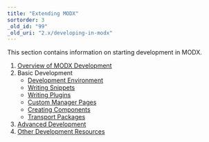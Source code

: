 ```yaml
---
title: "Extending MODX"
sortorder: 3
_old_id: "99"
_old_uri: "2.x/developing-in-modx"
---
```


This section contains information on starting development in MODX.

1. [Overview of MODX Development](extending-modx/getting-started)
2. Basic Development
    - [Development Environment](extending-modx/development-environment)
    - [Writing Snippets](extending-modx/snippets)
    - [Writing Plugins](extending-modx/plugins)
    - [Custom Manager Pages](extending-modx/custom-manager-pages)
    - [Creating Components](extending-modx/creating-components)
    - [Transport Packages](extending-modx/transport-packages)
3. [Advanced Development](extending-modx/tutorials)
4. [Other Development Resources](index#other-resources)
